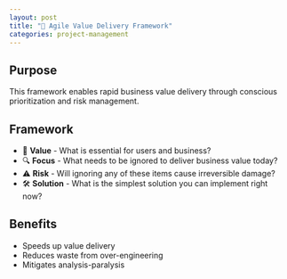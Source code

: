 ```yaml
---
layout: post
title: "🚀 Agile Value Delivery Framework"
categories: project-management
---
```

## Purpose

This framework enables rapid business value delivery through conscious prioritization and risk management.

## Framework

- 🎯 **Value** - What is essential for users and business?
- 🔍 **Focus** - What needs to be ignored to deliver business value today?
- ⚠️  **Risk** - Will ignoring any of these items cause irreversible damage?
- 🛠️ **Solution** - What is the simplest solution you can implement right now?

## Benefits

* Speeds up value delivery
* Reduces waste from over-engineering
* Mitigates analysis-paralysis
